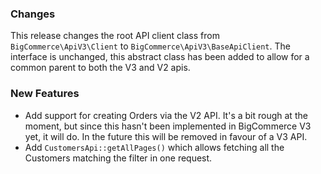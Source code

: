 ### Changes

This release changes the root API client class from `BigCommerce\ApiV3\Client` 
to `BigCommerce\ApiV3\BaseApiClient`. The interface is unchanged, this abstract class
has been added to allow for a common parent to both the V3 and V2 apis.

### New Features

 - Add support for creating Orders via the V2 API. It's a bit rough at the moment,
   but since this hasn't been implemented in BigCommerce V3 yet, it will do. In the future
   this will be removed in favour of a V3 API.
 - Add `CustomersApi::getAllPages()` which allows fetching all the Customers matching the filter in one request.

